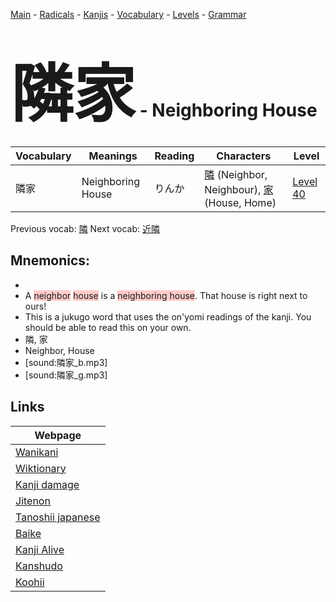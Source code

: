 <style> bigfont {font-size: 100px}</style>
[Main](../README.md) -
[Radicals](../radicals.md) -
[Kanjis](../kanjis.md) -
[Vocabulary](../vocabulary.md) -
[Levels](../levels.md) -
[Grammar](../grammar.md)
# <bigfont> 隣家</bigfont> - Neighboring House 

| Vocabulary | Meanings | Reading | Characters | Level |
| --- | --- | --- | --- | --- |
| 隣家 | Neighboring House | りんか |  [隣](../kanjis/隣.md) (Neighbor, Neighbour), [家](../kanjis/家.md) (House, Home) | [Level 40](../levels/wk_level40.md) |

Previous vocab: [隣](隣.md) Next vocab: [近隣](近隣.md) 

## Mnemonics:

* 
* A <span style="background-color:#ffcccb"> neighbor</span> <span style="background-color:#ffcccb"> house</span> is a <span style="background-color:#ffcccb"> neighboring house</span>. That house is right next to ours!
* This is a jukugo word that uses the on'yomi readings of the kanji. You should be able to read this on your own.
* 隣, 家
* Neighbor, House
* [sound:隣家_b.mp3]
* [sound:隣家_g.mp3]


## Links 

| Webpage |
| --- |
| [Wanikani          ](https://www.wanikani.com/kanji/隣家) |
| [Wiktionary        ](https://en.wiktionary.org/wiki/隣家) |
| [Kanji damage      ](http://www.kanjidamage.com/kanji/search?utf8=✓&q=隣家) |
| [Jitenon           ](https://jitenon.com/kanji/隣家) |
| [Tanoshii japanese ](https://www.tanoshiijapanese.com/dictionary/kanji.cfm?k=隣家) |
| [Baike             ](https://baike.baidu.com/item/隣家) |
| [Kanji Alive       ](https://app.kanjialive.com/隣家) |
| [Kanshudo          ](https://www.kanshudo.com/searchmn?q=隣家) |
| [Koohii            ](https://kanji.koohii.com/study/kanji/隣家) |
